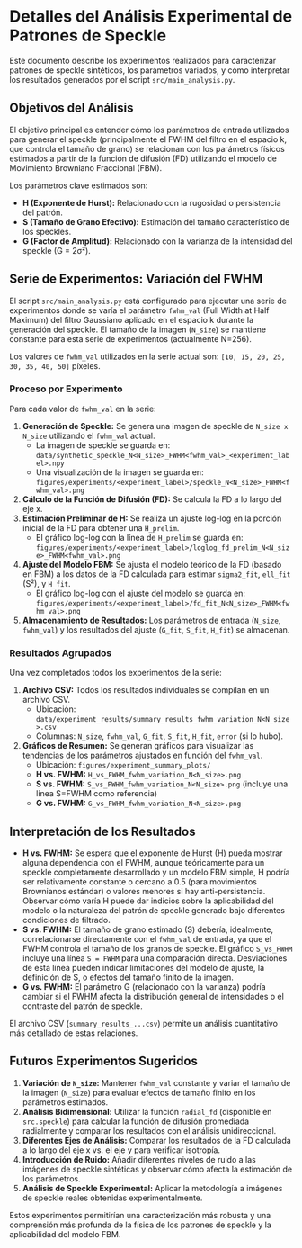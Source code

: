 # Detalles del Análisis Experimental de Patrones de Speckle

Este documento describe los experimentos realizados para caracterizar patrones de speckle sintéticos, los parámetros variados, y cómo interpretar los resultados generados por el script `src/main_analysis.py`.

## Objetivos del Análisis

El objetivo principal es entender cómo los parámetros de entrada utilizados para generar el speckle (principalmente el FWHM del filtro en el espacio k, que controla el tamaño de grano) se relacionan con los parámetros físicos estimados a partir de la función de difusión (FD) utilizando el modelo de Movimiento Browniano Fraccional (FBM).

Los parámetros clave estimados son:

*   **H (Exponente de Hurst):** Relacionado con la rugosidad o persistencia del patrón.
*   **S (Tamaño de Grano Efectivo):** Estimación del tamaño característico de los speckles.
*   **G (Factor de Amplitud):** Relacionado con la varianza de la intensidad del speckle (G = 2σ²).

## Serie de Experimentos: Variación del FWHM

El script `src/main_analysis.py` está configurado para ejecutar una serie de experimentos donde se varía el parámetro `fwhm_val` (Full Width at Half Maximum) del filtro Gaussiano aplicado en el espacio k durante la generación del speckle. El tamaño de la imagen (`N_size`) se mantiene constante para esta serie de experimentos (actualmente N=256).

Los valores de `fwhm_val` utilizados en la serie actual son: `[10, 15, 20, 25, 30, 35, 40, 50]` píxeles.

### Proceso por Experimento

Para cada valor de `fwhm_val` en la serie:

1.  **Generación de Speckle:** Se genera una imagen de speckle de `N_size x N_size` utilizando el `fwhm_val` actual.
    *   La imagen de speckle se guarda en: `data/synthetic_speckle_N<N_size>_FWHM<fwhm_val>_<experiment_label>.npy`
    *   Una visualización de la imagen se guarda en: `figures/experiments/<experiment_label>/speckle_N<N_size>_FWHM<fwhm_val>.png`
2.  **Cálculo de la Función de Difusión (FD):** Se calcula la FD a lo largo del eje x.
3.  **Estimación Preliminar de H:** Se realiza un ajuste log-log en la porción inicial de la FD para obtener una `H_prelim`.
    *   El gráfico log-log con la línea de `H_prelim` se guarda en: `figures/experiments/<experiment_label>/loglog_fd_prelim_N<N_size>_FWHM<fwhm_val>.png`
4.  **Ajuste del Modelo FBM:** Se ajusta el modelo teórico de la FD (basado en FBM) a los datos de la FD calculada para estimar `sigma2_fit`, `ell_fit` (S²), y `H_fit`.
    *   El gráfico log-log con el ajuste del modelo se guarda en: `figures/experiments/<experiment_label>/fd_fit_N<N_size>_FWHM<fwhm_val>.png`
5.  **Almacenamiento de Resultados:** Los parámetros de entrada (`N_size`, `fwhm_val`) y los resultados del ajuste (`G_fit`, `S_fit`, `H_fit`) se almacenan.

### Resultados Agrupados

Una vez completados todos los experimentos de la serie:

1.  **Archivo CSV:** Todos los resultados individuales se compilan en un archivo CSV.
    *   Ubicación: `data/experiment_results/summary_results_fwhm_variation_N<N_size>.csv`
    *   Columnas: `N_size`, `fwhm_val`, `G_fit`, `S_fit`, `H_fit`, `error` (si lo hubo).
2.  **Gráficos de Resumen:** Se generan gráficos para visualizar las tendencias de los parámetros ajustados en función del `fwhm_val`.
    *   Ubicación: `figures/experiment_summary_plots/`
    *   **H vs. FWHM:** `H_vs_FWHM_fwhm_variation_N<N_size>.png`
    *   **S vs. FWHM:** `S_vs_FWHM_fwhm_variation_N<N_size>.png` (incluye una línea S=FWHM como referencia)
    *   **G vs. FWHM:** `G_vs_FWHM_fwhm_variation_N<N_size>.png`

## Interpretación de los Resultados

*   **H vs. FWHM:** Se espera que el exponente de Hurst (H) pueda mostrar alguna dependencia con el FWHM, aunque teóricamente para un speckle completamente desarrollado y un modelo FBM simple, H podría ser relativamente constante o cercano a 0.5 (para movimientos Brownianos estándar) o valores menores si hay anti-persistencia. Observar cómo varía H puede dar indicios sobre la aplicabilidad del modelo o la naturaleza del patrón de speckle generado bajo diferentes condiciones de filtrado.
*   **S vs. FWHM:** El tamaño de grano estimado (S) debería, idealmente, correlacionarse directamente con el `fwhm_val` de entrada, ya que el FWHM controla el tamaño de los granos de speckle. El gráfico `S_vs_FWHM` incluye una línea `S = FWHM` para una comparación directa. Desviaciones de esta línea pueden indicar limitaciones del modelo de ajuste, la definición de S, o efectos del tamaño finito de la imagen.
*   **G vs. FWHM:** El parámetro G (relacionado con la varianza) podría cambiar si el FWHM afecta la distribución general de intensidades o el contraste del patrón de speckle. 

El archivo CSV (`summary_results_...csv`) permite un análisis cuantitativo más detallado de estas relaciones.

## Futuros Experimentos Sugeridos

1.  **Variación de `N_size`:** Mantener `fwhm_val` constante y variar el tamaño de la imagen (`N_size`) para evaluar efectos de tamaño finito en los parámetros estimados.
2.  **Análisis Bidimensional:** Utilizar la función `radial_fd` (disponible en `src.speckle`) para calcular la función de difusión promediada radialmente y comparar los resultados con el análisis unidireccional.
3.  **Diferentes Ejes de Análisis:** Comparar los resultados de la FD calculada a lo largo del eje x vs. el eje y para verificar isotropía.
4.  **Introducción de Ruido:** Añadir diferentes niveles de ruido a las imágenes de speckle sintéticas y observar cómo afecta la estimación de los parámetros.
5.  **Análisis de Speckle Experimental:** Aplicar la metodología a imágenes de speckle reales obtenidas experimentalmente.

Estos experimentos permitirían una caracterización más robusta y una comprensión más profunda de la física de los patrones de speckle y la aplicabilidad del modelo FBM.
